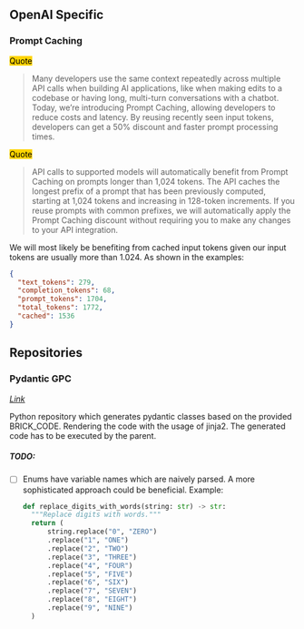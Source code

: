 
## OpenAI Specific

### Prompt Caching

<mark style="background-color: #ffd400">Quote</mark>
> Many developers use the same context repeatedly across multiple API calls when building AI applications, like when making edits to a codebase or having long, multi-turn conversations with a chatbot. Today, we’re introducing Prompt Caching, allowing developers to reduce costs and latency. By reusing recently seen input tokens, developers can get a 50% discount and faster prompt processing times.

<mark style="background-color: #ffd400">Quote</mark>
> API calls to supported models will automatically benefit from Prompt Caching on prompts longer than 1,024 tokens. The API caches the longest prefix of a prompt that has been previously computed, starting at 1,024 tokens and increasing in 128-token increments. If you reuse prompts with common prefixes, we will automatically apply the Prompt Caching discount without requiring you to make any changes to your API integration.


We will most likely be benefiting from cached input tokens given our input tokens are usually more than 1.024. As shown in the examples:

```json
{
  "text_tokens": 279,
  "completion_tokens": 68,
  "prompt_tokens": 1704,
  "total_tokens": 1772,
  "cached": 1536
}
```

## Repositories

### Pydantic GPC 
[*Link*](https://gitlab.rlp.net/KE3P/pydantic_gpc)

Python repository which generates pydantic classes based on the provided BRICK_CODE. Rendering the code with the usage of jinja2. The generated code has to be executed by the parent. 

##### TODO:
- [ ] Enums have variable names which are naively parsed. A more sophisticated approach could be beneficial. Example:
  ```python
  def replace_digits_with_words(string: str) -> str:
	"""Replace digits with words."""
	return (
		string.replace("0", "ZERO")
		.replace("1", "ONE")
		.replace("2", "TWO")
		.replace("3", "THREE")
		.replace("4", "FOUR")
		.replace("5", "FIVE")
		.replace("6", "SIX")
		.replace("7", "SEVEN")
		.replace("8", "EIGHT")
		.replace("9", "NINE")
	)
```

